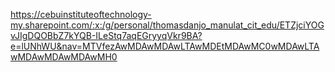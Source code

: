 https://cebuinstituteoftechnology-my.sharepoint.com/:x:/g/personal/thomasdanjo_manulat_cit_edu/ETZjciYOGvJIgDQOBbZ7kYQB-ILeStq7aqEGryyqVkr9BA?e=lUNhWU&nav=MTVfezAwMDAwMDAwLTAwMDEtMDAwMC0wMDAwLTAwMDAwMDAwMDAwMH0
